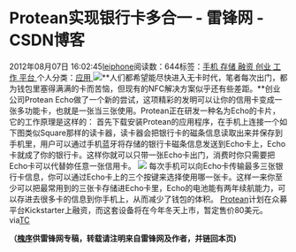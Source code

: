 
# Protean实现银行卡多合一 - 雷锋网 - CSDN博客


2012年08月07日 16:02:45[leiphone](https://me.csdn.net/leiphone)阅读数：644标签：[手机																](https://so.csdn.net/so/search/s.do?q=手机&t=blog)[存储																](https://so.csdn.net/so/search/s.do?q=存储&t=blog)[融资																](https://so.csdn.net/so/search/s.do?q=融资&t=blog)[创业																](https://so.csdn.net/so/search/s.do?q=创业&t=blog)[工作																](https://so.csdn.net/so/search/s.do?q=工作&t=blog)[平台																](https://so.csdn.net/so/search/s.do?q=平台&t=blog)[
							](https://so.csdn.net/so/search/s.do?q=工作&t=blog)[
																					](https://so.csdn.net/so/search/s.do?q=创业&t=blog)个人分类：[应用																](https://blog.csdn.net/leiphone/article/category/873392)
[
																								](https://so.csdn.net/so/search/s.do?q=创业&t=blog)
[
				](https://so.csdn.net/so/search/s.do?q=融资&t=blog)
[
			](https://so.csdn.net/so/search/s.do?q=融资&t=blog)
[
		](https://so.csdn.net/so/search/s.do?q=存储&t=blog)
[
	](https://so.csdn.net/so/search/s.do?q=手机&t=blog)
![](http://www.leiphone.com/wp-content/uploads/2012/08/protean.jpg)**人们都希望能尽快进入无卡时代，笔者每次出门，都为钱包里塞得满满的卡而苦恼，但现有的NFC解决方案似乎还有些差距。**创业公司Protean
 Echo做了一个新的尝试，这项精彩的发明可以让你的信用卡变成一张多功能卡，也就是一张当三张使用。Protean正在研发一种名为Echo的卡片，它的工作原理是这样的：
首先下载安装Protean的应用程序，在手机上连接一个如下图类似Square那样的读卡器，读卡器会把银行卡的磁条信息读取出来并保存到手机里，用户可以通过手机蓝牙将存储的银行卡磁条信息发送到Echo卡上，Echo卡就成了你的银行卡。这样你就可以只带一张Echo卡出门，消费时你只需要把Echo卡可以代替妳任意一张信用卡。
![](http://www.leiphone.com/wp-content/uploads/2012/08/Protean-card.jpg)
每次手机可以向Echo卡传输最多三张银行卡信息，你可以通过Echo卡上的三个按键来选择使用哪一张卡。这样一来你至少可以把最常用到的三张卡存储进Echo卡里，Echo的电池能有两年续航能力，可以存进去很多卡的信息到你手机上，从而减少了钱包的体积。
[Protean](http://www.getprotean.com/)计划在众募平台Kickstarter上融资，而这套设备将在今年冬天上市，暂定售价80美元。
via[TC](http://techcrunch.com/2012/08/02/the-protean-echo-reduces-all-of-your-credit-cards-to-one-ubercard/)

**（****[槐序](http://www.leiphone.com/author/%E9%BB%84%E4%BF%8A)****供****雷锋网****专稿，转载请注明来自雷锋网及作者，并链回本页)**

